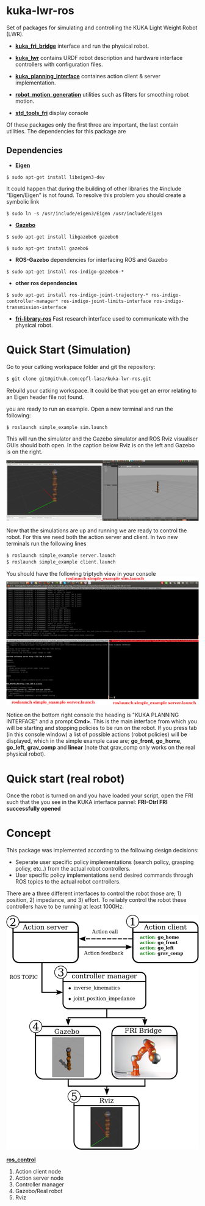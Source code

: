 # kuka-lwr-ros
Set of packages for simulating and controlling the KUKA Light Weight Robot (LWR). 

* [**kuka_fri_bridge**](https://github.com/epfl-lasa/kuka-lwr-ros/tree/master/kuka_fri_bridge)         interface and run the physical robot.
  
* [**kuka_lwr**](https://github.com/epfl-lasa/kuka-lwr-ros/tree/master/kuka_lwr)                 contains URDF robot description and hardware interface controllers with configuration files.

* [**kuka_planning_interface**](https://github.com/epfl-lasa/kuka-lwr-ros/tree/master/kuka_planning_interface)  containes action client & server implementation.

* [**robot_motion_generation**](https://github.com/epfl-lasa/kuka-lwr-ros/tree/master/robot_motion_generation)  utilities such as filters for smoothing robot motion.

* [**std_tools_fri**](https://github.com/epfl-lasa/kuka-lwr-ros/tree/master/std_tools_fri)            display console 

Of these packages only the first three are important, the last contain utilities. The dependencies
for this package are

## Dependencies
* [**Eigen**](http://eigen.tuxfamily.org/index.php?title=Main_Page)
```
$ sudo apt-get install libeigen3-dev 
```
It could happen that during the building of other libraries the #include "Eigen/Eigen" is not found. To resolve this 
problem you should create a symbolic link 
```
$ sudo ln -s /usr/include/eigen3/Eigen /usr/include/Eigen
```

* [**Gazebo**](http://gazebosim.org/) 
```
$ sudo apt-get install libgazebo6 gazebo6
```
```
$ sudo apt-get install gazebo6
```
* **ROS-Gazebo** dependencies for interfacing ROS and Gazebo
```
$ sudo apt-get install ros-indigo-gazebo6-*
```
* **other ros dependencies**
```
$ sudo apt-get install ros-indigo-joint-trajectory-* ros-indigo-controller-manager* ros-indigo-joint-limits-interface ros-indigo-transmission-interface
```
* [**fri-library-ros**](https://github.com/epfl-lasa/fri-library-ros) Fast research interface used to communicate 
 with the physical robot.

# Quick Start (Simulation)

Go to your catking workspace folder and git the repository:
```sh
$ git clone git@github.com:epfl-lasa/kuka-lwr-ros.git
```
Rebuild your catking workspace. It could be that you get an error relating to an Eigen header file not found.

you are ready to run an example. Open 
a new terminal and run the following:
```sh
$ roslaunch simple_example sim.launch
```
This will run the simulator and the Gazebo simulator and ROS Rviz visualiser GUIs should both open. In the
caption below Rviz is on the left and Gazebo is on the right.

![alt text](readme/gazebo_rviz.png "Gazebo and Rviz GUIs")

Now that the simulations are up and running we are ready to control the robot. For this we need both the action 
server and client. In two new terminals run the following lines

```sh
$ roslaunch simple_example server.launch
$ roslaunch simple_example client.launch
```

You should have the following triptych view in your console 
![alt text](readme/console.png "Triptych console view")

Notice on the bottom right console the heading is "KUKA PLANNING INTERFACE" and a prompt **Cmd>**. This is 
the main interface from which you will be starting and stopping policies to be run on the robot. If you
press tab (in this console window) a list of possible actions (robot policies) will be displayed, which in the 
simple example case are; **go_front**, **go_home**,
**go_left**, **grav_comp** and **linear** (note that grav_comp only works on the real physical robot).

# Quick start (real robot)

Once the robot is turned on and you have loaded your script, open the FRI such that the you see in the KUKA interface
pannel: **FRI-Ctrl FRI successfully opened**



# Concept

This package was implemented according to the following design decisions:
*  Seperate user specific policy implementations (search policy, grasping policy, etc..) from the actual robot controllers.
*  User specific policy implementations send desired commands through ROS topics to the actual robot controllers. 

There are a three different interfaces to control the robot those are; 1) position, 2) impedance, and 3) effort.
To reliably control the robot these controllers have to be running at least 1000Hz.  


![alt text](readme/concept.png "Description goes here")


[**ros_control**](http://gazebosim.org/tutorials?tut=ros_control)  


<ol>
  <li>Action client node</li>
  <li>Action server node</li>
  <li>Controller manager</li>
  <li>Gazebo/Real robot</li>
  <li>Rviz</li>
</ol>
